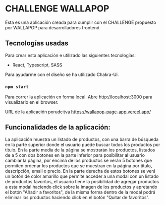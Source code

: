 # CHALLENGE WALLAPOP

Esta es una aplicación creada para cumplir con el CHALLENGE propuesto por WALLAPOP para desarrolladores frontend.

## Tecnologías usadas

Para crear esta aplicación e utilizado las siguientes tecnologías:
  * React, Typescript, SASS

Para ayudarme con el diseño se ha utilizado Chakra-Ui.

### `npm start`

Para correr la aplicación en forma local.
Abre [http://localhost:3000](http://localhost:3000) para visualizarlo en el browser.

URL de la aplicación porudcitva https://wallapop-page-app.vercel.app/

## Funcionalidades de la aplicación:

La aplicación muestra un listado de productos, con una barra de búsqueda en la parte superior donde el usuario puede buscar todos los productos por título. En la parte media de la página se mostrarán los productos, listados de a 5 con dos botones en la parte inferior para posibilitar al usuario cambiar la página, por encima de los productos se verán 5 botones que permiten ordenar los productos que se muestran en la página por título, descripción, email o precio. En la parte derecha de estos botones se verá un botón de color amarillo que permite acceder a una modal con un listado de productos favoritos, el usuario tiene la posibilidad de agregar productos a esta modal haciendo click sobre la imagen de los productos y apretando el botón "Añadir a favoritos", de la misma forma dentro de la modal podrá eliminar los productos haciendo click en el botón "Quitar de favoritos".

